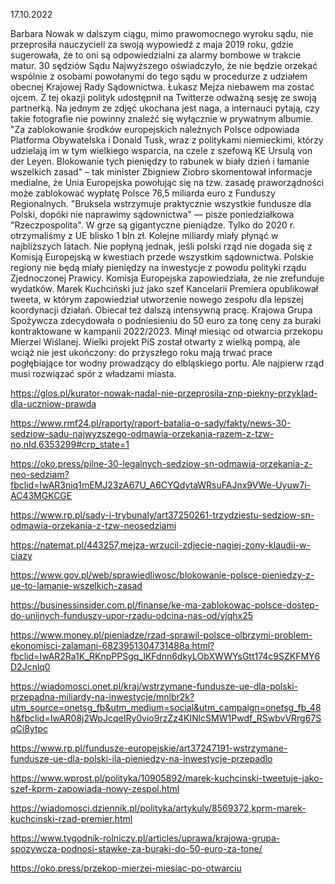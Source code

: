 17.10.2022

Barbara Nowak w dalszym ciągu, mimo prawomocnego wyroku sądu, nie przeprosiła nauczycieli za swoją wypowiedź z maja 2019 roku, gdzie sugerowała, że to oni są odpowiedzialni za alarmy bombowe w trakcie matur. 30 sędziów Sądu Najwyższego oświadczyło, że nie będzie orzekać wspólnie z osobami powołanymi do tego sądu w procedurze z udziałem obecnej Krajowej Rady Sądownictwa. Łukasz Mejza niebawem ma zostać ojcem. Z tej okazji polityk udostępnił na Twitterze odważną sesję ze swoją partnerką. Na jednym ze zdjęć ukochana jest naga, a internauci pytają, czy takie fotografie nie powinny znaleźć się wyłącznie w prywatnym albumie. "Za zablokowanie środków europejskich należnych Polsce odpowiada Platforma Obywatelska i Donald Tusk, wraz z politykami niemieckimi, którzy udzielają im w tym wielkiego wsparcia, na czele z szefową KE Ursulą von der Leyen. Blokowanie tych pieniędzy to rabunek w biały dzień i łamanie wszelkich zasad" – tak minister Zbigniew Ziobro skomentował informacje medialne, że Unia Europejska powołując się na tzw. zasadę praworządności może zablokować wypłatę Polsce 76,5 miliarda euro z Funduszy Regionalnych. "Bruksela wstrzymuje praktycznie wszystkie fundusze dla Polski, dopóki nie naprawimy sądownictwa" — pisze poniedziałkowa "Rzeczpospolita". W grze są gigantyczne pieniądze. Tylko do 2020 r. otrzymaliśmy z UE blisko 1 bln zł. Kolejne miliardy miały płynąć w najbliższych latach. Nie popłyną jednak, jeśli polski rząd nie dogada się z Komisją Europejską w kwestiach przede wszystkim sądownictwa. Polskie regiony nie będą miały pieniędzy na inwestycje z powodu polityki rządu Zjednoczonej Prawicy. Komisja Europejska zapowiedziała, że nie zrefunduje wydatków. Marek Kuchciński już jako szef Kancelarii Premiera opublikował tweeta, w którym zapowiedział utworzenie nowego zespołu dla lepszej koordynacji działań. Obiecał też dalszą intensywną pracę. Krajowa Grupa Spożywcza zdecydowała o podniesieniu do 50 euro za tonę ceny za buraki kontraktowane w kampanii 2022/2023. Minął miesiąc od otwarcia przekopu Mierzei Wiślanej. Wielki projekt PiS został otwarty z wielką pompą, ale wciąż nie jest ukończony: do przyszłego roku mają trwać prace pogłębiające tor wodny prowadzący do elbląskiego portu. Ale najpierw rząd musi rozwiązać spór z władzami miasta.

https://glos.pl/kurator-nowak-nadal-nie-przeprosila-znp-piekny-przyklad-dla-uczniow-prawda

https://www.rmf24.pl/raporty/raport-batalia-o-sady/fakty/news-30-sedziow-sadu-najwyzszego-odmawia-orzekania-razem-z-tzw-no,nId,6353299#crp_state=1

https://oko.press/pilne-30-legalnych-sedziow-sn-odmawia-orzekania-z-neo-sedziam?fbclid=IwAR3niq1mEMJ23zA67U_A6CYQdytaWRsuFAJnx9VWe-Uyuw7i-AC43MGKCGE

https://www.rp.pl/sady-i-trybunaly/art37250261-trzydziestu-sedziow-sn-odmawia-orzekania-z-tzw-neosedziami

https://natemat.pl/443257,mejza-wrzucil-zdjecie-nagiej-zony-klaudii-w-ciazy

https://www.gov.pl/web/sprawiedliwosc/blokowanie-polsce-pieniedzy-z-ue-to-lamanie-wszelkich-zasad

https://businessinsider.com.pl/finanse/ke-ma-zablokowac-polsce-dostep-do-unijnych-funduszy-upor-rzadu-odcina-nas-od/vjqhx25

https://www.money.pl/pieniadze/rzad-sprawil-polsce-olbrzymi-problem-ekonomisci-zalamani-6823951304731488a.html?fbclid=IwAR2Ra1K_RKnpPPSgq_IKFdnn6dkyLObXWWYsGtt174c9SZKFMY6D2Jcnlq0

https://wiadomosci.onet.pl/kraj/wstrzymane-fundusze-ue-dla-polski-przepadna-miliardy-na-inwestycje/mnlbr2k?utm_source=onetsg_fb&utm_medium=social&utm_campaign=onetsg_fb_48h&fbclid=IwAR08j2WpJcqeIRy0vio9rzZz4KINlcSMW1Pwdf_RSwbvVRrg67SqCi8ytpc

https://www.rp.pl/fundusze-europejskie/art37247191-wstrzymane-fundusze-ue-dla-polski-ila-pieniedzy-na-inwestycje-przepadlo

https://www.wprost.pl/polityka/10905892/marek-kuchcinski-tweetuje-jako-szef-kprm-zapowiada-nowy-zespol.html

https://wiadomosci.dziennik.pl/polityka/artykuly/8569372,kprm-marek-kuchcinski-rzad-premier.html

https://www.tygodnik-rolniczy.pl/articles/uprawa/krajowa-grupa-spozywcza-podnosi-stawke-za-buraki-do-50-euro-za-tone/

https://oko.press/przekop-mierzei-miesiac-po-otwarciu